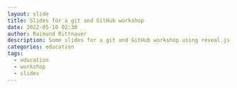 ```yaml
---
layout: slide
title: Slides for a git and GitHub workshop
date: 2022-05-10 02:30
author: Raimund Rittnauer
description: Some slides for a git and GitHub workshop using reveal.js
categories: education
tags:
  - education
  - workshop
  - slides
---
```

<section data-markdown data-separator="------" data-separator-vertical="---">
  <script type="text/template">
    ## First
    slide
    ---
    <!-- .slide: data-background-image="/assets/img/2022-05-11-git-github-workshop/mangotime2.jpg" -->
    ## A slide with a background image
    background image
    ---
    ## Third
    - slide with
    - some
    - bullet points
    ------
    # Second
    slide
    ---
    ## Test 1
    test test
    ---
    ## Test 2
    test test
    ------
    # Math

    test a math inline $a^2+\frac{c}{d}=0$, and let us test a display
    \\[
    a = \left(
    \begin{matrix}
    1 & 2\\\\
    3 & 4
    \end{matrix}
    \right)
    \\]  
  </script>
</section>